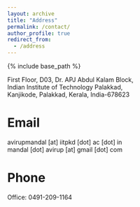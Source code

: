 ```yaml
---
layout: archive
title: "Address"
permalink: /contact/
author_profile: true
redirect_from:
  - /address
---
```


{% include base_path %}

First Floor, D03, Dr. APJ Abdul Kalam Block,\
Indian Institute of Technology Palakkad,\
Kanjikode, Palakkad, Kerala, India-678623

Email
======
avirupmandal [at] iitpkd [dot] ac [dot] in\
mandal [dot] avirup [at] gmail [dot] com

Phone
======

Office: 0491-209-1164
